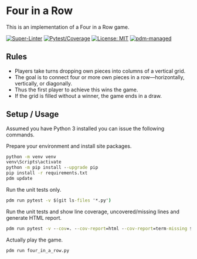 # Four in a Row

This is an implementation of a Four in a Row game.

[![Super-Linter](https://github.com/LeonHosch/FourInARow/actions/workflows/super-linter.yml/badge.svg)](https://github.com/LeonHosch/FourInARow/actions/workflows/super-linter.yml)
[![Pytest/Coverage](https://github.com/LeonHosch/FourInARow/actions/workflows/test-and-coverage.yml/badge.svg)](https://github.com/LeonHosch/FourInARow/actions/workflows/test-and-coverage.yml)
[![License: MIT](https://img.shields.io/badge/License-MIT-blue.svg)](https://opensource.org/licenses/MIT)
[![pdm-managed](https://img.shields.io/endpoint?url=https%3A%2F%2Fcdn.jsdelivr.net%2Fgh%2Fpdm-project%2F.github%2Fbadge.json)](https://pdm-project.org)

## Rules

- Players take turns dropping own pieces into columns of a vertical grid.
- The goal is to connect four or more own pieces in a row—horizontally, vertically, or diagonally.
- Thus the first player to achieve this wins the game.
- If the grid is filled without a winner, the game ends in a draw.

## Setup / Usage

Assumed you have Python 3 installed you can issue the following commands.

Prepare your environment and install site packages.

```bat
python -m venv venv
venv\Scripts\activate
python -m pip install --upgrade pip
pip install -r requirements.txt
pdm update
```

Run the unit tests only.

```bat
pdm run pytest -v $(git ls-files '*.py')
```

Run the unit tests and show line coverage, uncovered/missing lines and generate HTML report.

```bat
pdm run pytest -v --cov=. --cov-report=html --cov-report=term-missing $(git ls-files '*.py')
```

Actually play the game.

```bat
pdm run four_in_a_row.py
```
